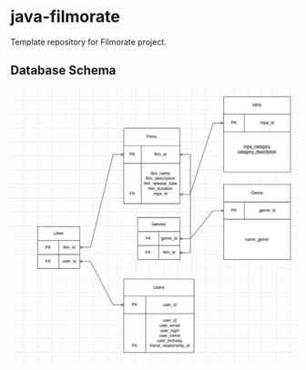 # java-filmorate
Template repository for Filmorate project.
## Database Schema
![Database Schema Diagram](diagramm.png)
